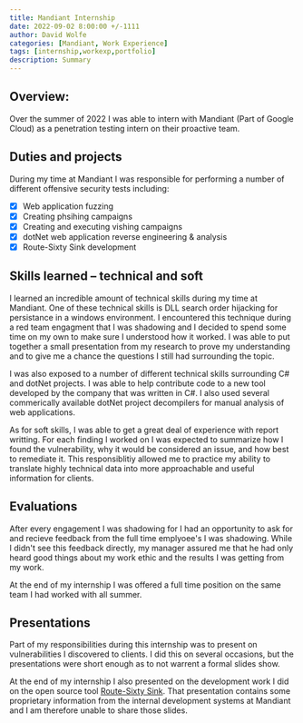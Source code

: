 ```yaml
---
title: Mandiant Internship
date: 2022-09-02 8:00:00 +/-1111
author: David Wolfe
categories: [Mandiant, Work Experience]
tags: [internship,workexp,portfolio] 
description: Summary 
---
```

## Overview:
Over the summer of 2022 I was able to intern with Mandiant (Part of Google Cloud) as a penetration testing intern on their proactive team.

## Duties and projects
During my time at Mandiant I was responsible for performing a number of different offensive security tests including:
- [x] Web application fuzzing
- [x] Creating phsihing campaigns
- [x] Creating and executing vishing campaigns
- [x] dotNet web application reverse engineering & analysis
- [x] Route-Sixty Sink development

## Skills learned – technical and soft
I learned an incredible amount of technical skills during my time at Mandiant. One of these technical skills is DLL search order hijacking for persistance in a windows environment. I encountered this technique during a red team engagment that I was shadowing and I decided to spend some time on my own to make sure I understood how it worked. I was able to put together a small presentation from my research to prove my understanding and to give me a chance the questions I still had surrounding the topic.

I was also exposed to a number of different technical skills surrounding C# and dotNet projects. I was able to help contribute code to a new tool developed by the company that was written in C#. I also used several commerically available dotNet project decompilers for manual analysis of web applications.

As for soft skills, I was able to get a great deal of experience with report writting. For each finding I worked on I was expected to summarize how I found the vulnerability, why it would be considered an issue, and how best to remediate it. This responsiblitiy allowed me to practice my ability to translate highly technical data into more approachable and useful information for clients.

## Evaluations
After every engagement I was shadowing for I had an opportunity to ask for and recieve feedback from the full time emplyoee's I was shadowing. While I didn't see this feedback directly, my manager assured me that he had only heard good things about my work ethic and the results I was getting from my work.

At the end of my internship I was offered a full time position on the same team I had worked with all summer.

## Presentations
Part of my responsibilities during this internship was to present on vulnerabilities I discovered to clients. I did this on several occasions, but the presentations were short enough as to not warrent a formal slides show.

At the end of my internship I also presented on the development work I did on the open source tool [Route-Sixty Sink](https://github.com/mandiant/route-sixty-sink). That presentation contains some proprietary information from the internal development systems at Mandiant and I am therefore unable to share those slides.